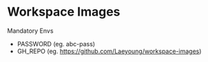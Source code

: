 # Workspace Images

Mandatory Envs
- PASSWORD (eg. abc-pass)
- GH_REPO (eg. https://github.com/Laeyoung/workspace-images)

